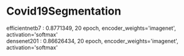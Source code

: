 # Covid19Segmentation
efficientnetb7 : 0.8771349, 20 epoch, encoder_weights='imagenet', activation='softmax' \
densenet201 : 0.86626434, 20 epoch, encoder_weights='imagenet', activation='softmax'
